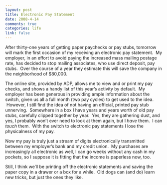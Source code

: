 ```yaml
--- 
layout: post
title: Electronic Pay Statement
date: 2008-4-14
comments: true
categories: life
link: false
---
```

After thirty-one years of getting paper paychecks or pay stubs, tomorrow will mark the first occasion of my receiving an electronic pay statement.  My employer, in an effort to avoid paying the increased mass mailing postage rate, has decided to stop mailing associates, who use direct deposit, pay stubs.  Over the course of a year they estimate this will save the company in the neighborhood of $80,000.

The online site, provided by ADP, allows me to view and or print my pay checks, and shows a handy list of this year’s activity by default.  My employer has been generous in providing ample information about the switch, given us all a full month (two pay cycles) to get used to the idea.  However, I still find the idea of not having an official, printed pay stub unnerving.  Somewhere in a box I have years and years worth of old pay stubs, carefully clipped together by year.  Yes, they are gathering dust, and yes, I probably won’t ever need to look at them again, but I <em>have</em> them.  I can <em>touch</em> them.  With the switch to electronic pay statements I lose the physicalness of my pay.

Now my pay is truly just a stream of digits electronically transmitted between my employer’s bank and my credit union.  My purchases are increasingly all electronic as well, I can go weeks without any cash in my pockets, so I suppose it is fitting that the income is paperless now, too.

Still, I think we’ll be printing off the electronic statements and saving the paper copy in a drawer or a box for a while.  Old dogs can (and do) learn new tricks, but just the ones they like.
